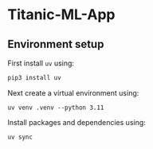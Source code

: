 # Titanic-ML-App

## Environment setup

First install `uv` using:
```bash
pip3 install uv 
```

Next create a virtual environment using:
```shell 
uv venv .venv --python 3.11
```

Install packages and dependencies using:
```shell
uv sync
```


